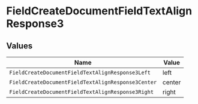 # FieldCreateDocumentFieldTextAlignResponse3


## Values

| Name                                               | Value                                              |
| -------------------------------------------------- | -------------------------------------------------- |
| `FieldCreateDocumentFieldTextAlignResponse3Left`   | left                                               |
| `FieldCreateDocumentFieldTextAlignResponse3Center` | center                                             |
| `FieldCreateDocumentFieldTextAlignResponse3Right`  | right                                              |